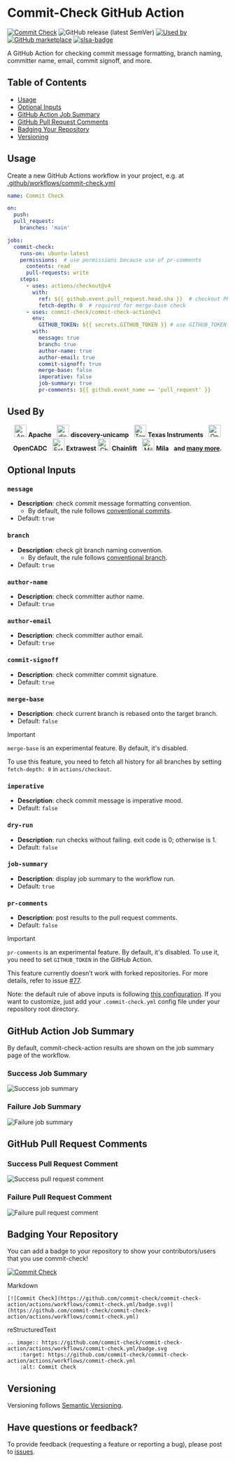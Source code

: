 # Commit-Check GitHub Action

[![Commit Check](https://github.com/commit-check/commit-check-action/actions/workflows/commit-check.yml/badge.svg)](https://github.com/commit-check/commit-check-action/actions/workflows/commit-check.yml)
![GitHub release (latest SemVer)](https://img.shields.io/github/v/release/commit-check/commit-check-action)
[![Used by](https://img.shields.io/static/v1?label=Used%20by&message=68&color=informational&logo=slickpic)](https://github.com/commit-check/commit-check-action/network/dependents)<!-- used by badge -->
[![GitHub marketplace](https://img.shields.io/badge/Marketplace-commit--check--action-blue)](https://github.com/marketplace/actions/commit-check-action)
[![slsa-badge](https://slsa.dev/images/gh-badge-level3.svg)](https://github.com/commit-check/commit-check-action/blob/a2873ca0482dd505c93fb51861c953e82fd0a186/action.yml#L59-L69)

A GitHub Action for checking commit message formatting, branch naming, committer name, email, commit signoff, and more.

## Table of Contents

* [Usage](#usage)
* [Optional Inputs](#optional-inputs)
* [GitHub Action Job Summary](#github-action-job-summary)
* [GitHub Pull Request Comments](#github-pull-request-comments)
* [Badging Your Repository](#badging-your-repository)
* [Versioning](#versioning)

## Usage

Create a new GitHub Actions workflow in your project, e.g. at [.github/workflows/commit-check.yml](.github/workflows/commit-check.yml)

```yaml
name: Commit Check

on:
  push:
  pull_request:
    branches: 'main'

jobs:
  commit-check:
    runs-on: ubuntu-latest
    permissions:  # use permissions because use of pr-comments
      contents: read
      pull-requests: write
    steps:
      - uses: actions/checkout@v4
        with:
          ref: ${{ github.event.pull_request.head.sha }}  # checkout PR HEAD commit
          fetch-depth: 0  # required for merge-base check
      - uses: commit-check/commit-check-action@v1
        env:
          GITHUB_TOKEN: ${{ secrets.GITHUB_TOKEN }} # use GITHUB_TOKEN because use of pr-comments
        with:
          message: true
          branch: true
          author-name: true
          author-email: true
          commit-signoff: true
          merge-base: false
          imperative: false
          job-summary: true
          pr-comments: ${{ github.event_name == 'pull_request' }}
```

## Used By

<p align="center">
  <a href="https://github.com/apache"><img src="https://avatars.githubusercontent.com/u/47359?s=200&v=4" alt="Apache" width="28"/></a>
  <strong>Apache</strong>&nbsp;&nbsp;
  <a href="https://github.com/discovery-unicamp"><img src="https://avatars.githubusercontent.com/u/112810766?s=200&v=4" alt="discovery-unicamp" width="28"/></a>
  <strong>discovery-unicamp</strong>&nbsp;&nbsp;
  <a href="https://github.com/TexasInstruments"><img src="https://avatars.githubusercontent.com/u/24322022?s=200&v=4" alt="Texas Instruments" width="28"/></a>
  <strong>Texas Instruments</strong>&nbsp;&nbsp;
  <a href="https://github.com/opencadc"><img src="https://avatars.githubusercontent.com/u/13909060?s=200&v=4" alt="OpenCADC" width="28"/></a>
  <strong>OpenCADC</strong>&nbsp;&nbsp;
  <a href="https://github.com/extrawest"><img src="https://avatars.githubusercontent.com/u/39154663?s=200&v=4" alt="Extrawest" width="28"/></a>
  <strong>Extrawest</strong>
  <a href="https://github.com/Chainlift"><img src="https://avatars.githubusercontent.com/u/204404276?s=200&v=4" alt="Chainlift" width="28"/></a>
  <strong>Chainlift</strong>&nbsp;&nbsp;
  <a href="https://github.com/mila-iqia"><img src="https://avatars.githubusercontent.com/u/11724251?s=200&v=4" alt="Mila" width="28"/></a>
  <strong>Mila</strong>&nbsp;&nbsp;
  <strong> and <a href="https://github.com/commit-check/commit-check-action/network/dependents">many more</a>.</strong>
</p>

## Optional Inputs

### `message`

- **Description**: check commit message formatting convention.
  - By default, the rule follows [conventional commits](https://www.conventionalcommits.org/).
- Default: `true`

### `branch`

- **Description**: check git branch naming convention.
  - By default, the rule follows [conventional branch](https://conventional-branch.github.io/).
- Default: `true`

### `author-name`

- **Description**: check committer author name.
- Default: `true`

### `author-email`

- **Description**: check committer author email.
- Default: `true`

### `commit-signoff`

- **Description**: check committer commit signature.
- Default: `true`

### `merge-base`

- **Description**: check current branch is rebased onto the target branch.
- Default: `false`

> [!IMPORTANT]
> `merge-base` is an experimental feature. By default, it's disabled.
>
> To use this feature, you need to fetch all history for all branches by setting `fetch-depth: 0` in `actions/checkout`.

### `imperative`

- **Description**: check commit message is imperative mood.
- Default: `false`

### `dry-run`

- **Description**: run checks without failing. exit code is 0; otherwise is 1.
- Default: `false`

### `job-summary`

- **Description**: display job summary to the workflow run.
- Default: `true`

### `pr-comments`

- **Description**: post results to the pull request comments.
- Default: `false`

> [!IMPORTANT]
> `pr-comments` is an experimental feature. By default, it's disabled. To use it, you need to set `GITHUB_TOKEN` in the GitHub Action.
>
> This feature currently doesn’t work with forked repositories. For more details, refer to issue [#77](https://github.com/commit-check/commit-check-action/issues/77).

Note: the default rule of above inputs is following [this configuration](https://github.com/commit-check/commit-check/blob/main/.commit-check.yml). If you want to customize, just add your `.commit-check.yml` config file under your repository root directory.

## GitHub Action Job Summary

By default, commit-check-action results are shown on the job summary page of the workflow.

### Success Job Summary

![Success job summary](https://github.com/commit-check/.github/blob/main/screenshot/success-job-summary.png)

### Failure Job Summary

![Failure job summary](https://github.com/commit-check/.github/blob/main/screenshot/failure-job-summary.png)

## GitHub Pull Request Comments

### Success Pull Request Comment

![Success pull request comment](https://github.com/commit-check/.github/blob/main/screenshot/success-pr-comments.png)

### Failure Pull Request Comment

![Failure pull request comment](https://github.com/commit-check/.github/blob/main/screenshot/failure-pr-comments.png)

## Badging Your Repository

You can add a badge to your repository to show your contributors/users that you use commit-check!

[![Commit Check](https://github.com/commit-check/commit-check-action/actions/workflows/commit-check.yml/badge.svg)](https://github.com/commit-check/commit-check-action/actions/workflows/commit-check.yml)

Markdown

```
[![Commit Check](https://github.com/commit-check/commit-check-action/actions/workflows/commit-check.yml/badge.svg)](https://github.com/commit-check/commit-check-action/actions/workflows/commit-check.yml)
```

reStructuredText

```
.. image:: https://github.com/commit-check/commit-check-action/actions/workflows/commit-check.yml/badge.svg
    :target: https://github.com/commit-check/commit-check-action/actions/workflows/commit-check.yml
    :alt: Commit Check
```


## Versioning

Versioning follows [Semantic Versioning](https://semver.org/).

## Have questions or feedback?

To provide feedback (requesting a feature or reporting a bug), please post to [issues](https://github.com/commit-check/commit-check/issues).
